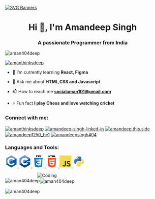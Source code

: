 [![SVG Banners](https://svg-banners.vercel.app/api?type=origin&text1=Amandeep%20Singh%20💻&text2=%20Programmer&width=900&height=300)](https://github.com/Akshay090/svg-banners)
<h1 align="center">Hi 👋, I'm Amandeep Singh</h1>
<h3 align="center">A passionate Programmer from India</h3>

<p align="left"> <img src="https://komarev.com/ghpvc/?username=aman404deep&label=Profile%20views&color=0e75b6&style=flat" alt="aman404deep" /> </p>

<p align="left"> <a href="https://twitter.com/amanthinksdeep" target="blank"><img src="https://img.shields.io/twitter/follow/amanthinksdeep?logo=twitter&style=for-the-badge" alt="amanthinksdeep" /></a> </p>

- 🌱 I’m currently learning **React, Figma**

- 💬 Ask me about **HTML,CSS and Javascript**

- 📫 How to reach me **socialaman101@gmail.com**

- ⚡ Fun fact **I play Chess and love watching cricket**

<h3 align="left">Connect with me:</h3>
<p align="left">
<a href="https://twitter.com/amanthinksdeep" target="blank"><img align="center" src="https://raw.githubusercontent.com/rahuldkjain/github-profile-readme-generator/master/src/images/icons/Social/twitter.svg" alt="amanthinksdeep" height="30" width="40" /></a>
<a href="https://linkedin.com/in/amandeep-singh-linked-in" target="blank"><img align="center" src="https://raw.githubusercontent.com/rahuldkjain/github-profile-readme-generator/master/src/images/icons/Social/linked-in-alt.svg" alt="amandeep-singh-linked-in" height="30" width="40" /></a>
<a href="https://instagram.com/amandeep.this.side" target="blank"><img align="center" src="https://raw.githubusercontent.com/rahuldkjain/github-profile-readme-generator/master/src/images/icons/Social/instagram.svg" alt="amandeep.this.side" height="30" width="40" /></a>
<a href="https://www.hackerrank.com/amandeep1250_be1" target="blank"><img align="center" src="https://raw.githubusercontent.com/rahuldkjain/github-profile-readme-generator/master/src/images/icons/Social/hackerrank.svg" alt="amandeep1250_be1" height="30" width="40" /></a>
<a href="https://www.leetcode.com/amandeepsingh404" target="blank"><img align="center" src="https://raw.githubusercontent.com/rahuldkjain/github-profile-readme-generator/master/src/images/icons/Social/leet-code.svg" alt="amandeepsingh404" height="30" width="40" /></a>
</p>

<h3 align="left">Languages and Tools:</h3>
<p align="left"> <a href="https://www.cprogramming.com/" target="_blank" rel="noreferrer"> <img src="https://raw.githubusercontent.com/devicons/devicon/master/icons/c/c-original.svg" alt="c" width="40" height="40"/> </a> <a href="https://www.w3schools.com/cpp/" target="_blank" rel="noreferrer"> <img src="https://raw.githubusercontent.com/devicons/devicon/master/icons/cplusplus/cplusplus-original.svg" alt="cplusplus" width="40" height="40"/> </a> <a href="https://www.w3schools.com/css/" target="_blank" rel="noreferrer"> <img src="https://raw.githubusercontent.com/devicons/devicon/master/icons/css3/css3-original-wordmark.svg" alt="css3" width="40" height="40"/> </a> <a href="https://www.w3.org/html/" target="_blank" rel="noreferrer"> <img src="https://raw.githubusercontent.com/devicons/devicon/master/icons/html5/html5-original-wordmark.svg" alt="html5" width="40" height="40"/> </a> <a href="https://developer.mozilla.org/en-US/docs/Web/JavaScript" target="_blank" rel="noreferrer"> <img src="https://raw.githubusercontent.com/devicons/devicon/master/icons/javascript/javascript-original.svg" alt="javascript" width="40" height="40"/> </a> <a href="https://www.python.org" target="_blank" rel="noreferrer"> <img src="https://raw.githubusercontent.com/devicons/devicon/master/icons/python/python-original.svg" alt="python" width="40" height="40"/> </a> </p>
<img align="right" alt="Coding" width="400" src="https://cdn.dribbble.com/users/1162077/screenshots/3848914/programmer.gif">
<p><img align="left" src="https://github-readme-stats.vercel.app/api/top-langs?username=aman404deep&show_icons=true&locale=en&layout=compact" alt="aman404deep" /></p>
<p>&nbsp;<img align="center" src="https://github-readme-stats.vercel.app/api?username=aman404deep&show_icons=true&locale=en" alt="aman404deep" /></p>
<p><img align="center" src="https://github-readme-streak-stats.herokuapp.com/?user=aman404deep&" alt="aman404deep" /></p>
